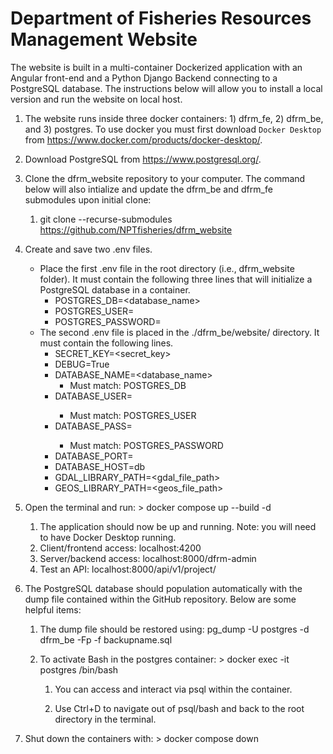 # Department of Fisheries Resources Management Website

The website is built in a multi-container Dockerized application with an Angular front-end and a Python Django Backend connecting to a PostgreSQL database. The instructions below will allow you to install a local version and run the website on local host.

1.  The website runs inside three docker containers: 1) dfrm_fe, 2) dfrm_be, and 3) postgres. To use docker you must first download `Docker Desktop` from <https://www.docker.com/products/docker-desktop/>.

2.  Download PostgreSQL from <https://www.postgresql.org/>.

3.  Clone the dfrm_website repository to your computer. The command below will also intialize and update the dfrm_be and dfrm_fe submodules upon initial clone:

    1.  git clone --recurse-submodules <https://github.com/NPTfisheries/dfrm_website>

4.  Create and save two .env files.

    -   Place the first .env file in the root directory (i.e., dfrm_website folder). It must contain the following three lines that will initialize a PostgreSQL database in a container.
        -   POSTGRES_DB=<database_name>
        -   POSTGRES_USER=<username>
        -   POSTGRES_PASSWORD=<password>
    -   The second .env file is placed in the ./dfrm_be/website/ directory. It must contain the following lines.
        -   SECRET_KEY=<secret_key>
        -   DEBUG=True
        -   DATABASE_NAME=<database_name>
            -   Must match: POSTGRES_DB
        -   DATABASE_USER=<username>
            -   Must match: POSTGRES_USER
        -   DATABASE_PASS=<password>
            -   Must match: POSTGRES_PASSWORD
        -   DATABASE_PORT=<port>
        -   DATABASE_HOST=db
        -   GDAL_LIBRARY_PATH=<gdal_file_path>
        -   GEOS_LIBRARY_PATH=<geos_file_path>

5.  Open the terminal and run: \> docker compose up --build -d

    1.  The application should now be up and running. Note: you will need to have Docker Desktop running.
    2.  Client/frontend access: localhost:4200
    3.  Server/backend access: localhost:8000/dfrm-admin
    4.  Test an API: localhost:8000/api/v1/project/

6.  The PostgreSQL database should population automatically with the dump file contained within the GitHub repository. Below are some helpful items:

    1.  The dump file should be restored using: pg_dump -U postgres -d dfrm_be -Fp -f backupname.sql

    2.  To activate Bash in the postgres container: \> docker exec -it postgres /bin/bash

        1.  You can access and interact via psql within the container.

        2.  Use Ctrl+D to navigate out of psql/bash and back to the root directory in the terminal.

7.  Shut down the containers with: \> docker compose down
